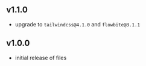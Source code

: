 ## v1.1.0

- upgrade to `tailwindcss@4.1.0` and `flowbite@3.1.1`

## v1.0.0

- initial release of files